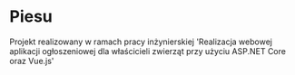# Piesu
Projekt realizowany w ramach pracy inżynierskiej 'Realizacja webowej aplikacji ogłoszeniowej dla właścicieli zwierząt przy użyciu ASP.NET Core oraz Vue.js'
